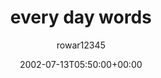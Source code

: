 ---
title: 'every day words'
posts: 17
hash: 't32'
author: 'rowar12345'
date: 2002-07-13T05:50:00+00:00
sources:
  - http://forums.tokipona.org/viewtopic.php%3Ft=32.html
---